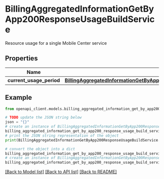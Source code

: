 # BillingAggregatedInformationGetByApp200ResponseUsageBuildService

Resource usage for a single Mobile Center service

## Properties

Name | Type | Description | Notes
------------ | ------------- | ------------- | -------------
**current_usage_period** | [**BillingAggregatedInformationGetByApp200ResponseUsageBuildServiceCurrentUsagePeriod**](BillingAggregatedInformationGetByApp200ResponseUsageBuildServiceCurrentUsagePeriod.md) |  | [optional] 

## Example

```python
from openapi_client.models.billing_aggregated_information_get_by_app200_response_usage_build_service import BillingAggregatedInformationGetByApp200ResponseUsageBuildService

# TODO update the JSON string below
json = "{}"
# create an instance of BillingAggregatedInformationGetByApp200ResponseUsageBuildService from a JSON string
billing_aggregated_information_get_by_app200_response_usage_build_service_instance = BillingAggregatedInformationGetByApp200ResponseUsageBuildService.from_json(json)
# print the JSON string representation of the object
print(BillingAggregatedInformationGetByApp200ResponseUsageBuildService.to_json())

# convert the object into a dict
billing_aggregated_information_get_by_app200_response_usage_build_service_dict = billing_aggregated_information_get_by_app200_response_usage_build_service_instance.to_dict()
# create an instance of BillingAggregatedInformationGetByApp200ResponseUsageBuildService from a dict
billing_aggregated_information_get_by_app200_response_usage_build_service_from_dict = BillingAggregatedInformationGetByApp200ResponseUsageBuildService.from_dict(billing_aggregated_information_get_by_app200_response_usage_build_service_dict)
```
[[Back to Model list]](../README.md#documentation-for-models) [[Back to API list]](../README.md#documentation-for-api-endpoints) [[Back to README]](../README.md)


